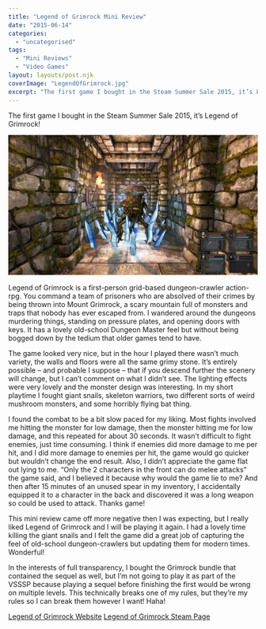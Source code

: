 ```yaml
---
title: "Legend of Grimrock Mini Review"
date: "2015-06-14"
categories: 
  - "uncategorised"
tags: 
  - "Mini Reviews"
  - "Video Games"
layout: layouts/post.njk
coverImage: "LegendOfGrimrock.jpg"
excerpt: "The first game I bought in the Steam Summer Sale 2015, it’s Legend of Grimrock!"
---
```

The first game I bought in the Steam Summer Sale 2015, it’s Legend of Grimrock!

![Legend of Grimrock](images/LegendOfGrimrock.jpg "Legend of Grimrock")

Legend of Grimrock is a first-person grid-based dungeon-crawler action-rpg. You command a team of prisoners who are absolved of their crimes by being thrown into Mount Grimrock, a scary mountain full of monsters and traps that nobody has ever escaped from. I wandered around the dungeons murdering things, standing on pressure plates, and opening doors with keys. It has a lovely old-school Dungeon Master feel but without being bogged down by the tedium that older games tend to have.

The game looked very nice, but in the hour I played there wasn’t much variety, the walls and floors were all the same grimy stone. It’s entirely possible – and probable I suppose – that if you descend further the scenery will change, but I can’t comment on what I didn’t see. The lighting effects were very lovely and the monster design was interesting. In my short playtime I fought giant snails, skeleton warriors, two different sorts of weird mushroom monsters, and some horribly flying bat thing.

I found the combat to be a bit slow paced for my liking. Most fights involved me hitting the monster for low damage, then the monster hitting me for low damage, and this repeated for about 30 seconds. It wasn’t difficult to fight enemies, just time consuming. I think if enemies did more damage to me per hit, and I did more damage to enemies per hit, the game would go quicker but wouldn’t change the end result. Also, I didn’t appreciate the game flat out lying to me. “Only the 2 characters in the front can do melee attacks” the game said, and I believed it because why would the game lie to me? And then after 15 minutes of an unused spear in my inventory, I accidentally equipped it to a character in the back and discovered it was a long weapon so could be used to attack. Thanks game!

This mini review came off more negative then I was expecting, but I really liked Legend of Grimrock and I will be playing it again. I had a lovely time killing the giant snails and I felt the game did a great job of capturing the feel of old-school dungeon-crawlers but updating them for modern times. Wonderful!

In the interests of full transparency, I bought the Grimrock bundle that contained the sequel as well, but I’m not going to play it as part of the VSSSP because playing a sequel before finishing the first would be wrong on multiple levels. This technically breaks one of my rules, but they’re my rules so I can break them however I want! Haha!

[Legend of Grimrock Website](http://www.grimrock.net/) [Legend of Grimrock Steam Page](http://store.steampowered.com/app/207170/Legend_of_Grimrock/)
